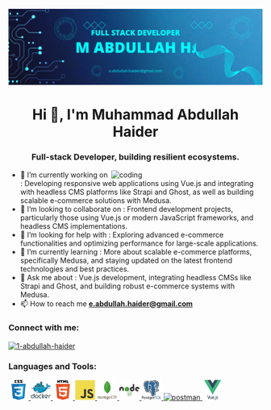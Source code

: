 ![logo](https://github.com/Dev-Abdullah-H/Dev-Abdullah-H/blob/main/banner.png)
<h1 align="center">Hi 👋, I'm Muhammad Abdullah Haider</h1>
<h3 align="center">Full-stack Developer, building resilient ecosystems.</h3>

<img align="right" alt="coding" width="300" src="https://media1.giphy.com/media/bGgsc5mWoryfgKBx1u/giphy.gif?cid=ecf05e47ozkj3opj6w0h6vmji97acu4c8toqgb7l6xirxe6e&ep=v1_gifs_search&rid=giphy.gif&ct=g">

- 🔭 I’m currently working on : Developing responsive web applications using Vue.js and integrating with headless CMS platforms like Strapi and Ghost, as well as building scalable e-commerce solutions with Medusa.
- 👯 I’m looking to collaborate on : Frontend development projects, particularly those using Vue.js or modern JavaScript frameworks, and headless CMS implementations.
- 🤝 I’m looking for help with : Exploring advanced e-commerce functionalities and optimizing performance for large-scale applications.
- 🌱 I’m currently learning : More about scalable e-commerce platforms, specifically Medusa, and staying updated on the latest frontend technologies and best practices.
- 💬 Ask me about : Vue.js development, integrating headless CMSs like Strapi and Ghost, and building robust e-commerce systems with Medusa.
- 📫 How to reach me **e.abdullah.haider@gmail.com**

<h3 align="left">Connect with me:</h3>
<p align="left">
<a href="https://linkedin.com/in/1-abdullah-haider" target="blank"><img align="center" src="https://raw.githubusercontent.com/rahuldkjain/github-profile-readme-generator/master/src/images/icons/Social/linked-in-alt.svg" alt="1-abdullah-haider" height="30" width="40" /></a>
</p>

<h3 align="left">Languages and Tools:</h3>
<p align="left"> <a href="https://www.w3schools.com/css/" target="_blank" rel="noreferrer"> <img src="https://raw.githubusercontent.com/devicons/devicon/master/icons/css3/css3-original-wordmark.svg" alt="css3" width="40" height="40"/> </a> <a href="https://www.docker.com/" target="_blank" rel="noreferrer"> <img src="https://raw.githubusercontent.com/devicons/devicon/master/icons/docker/docker-original-wordmark.svg" alt="docker" width="40" height="40"/>  </a> <a href="https://www.w3.org/html/" target="_blank" rel="noreferrer"> <img src="https://raw.githubusercontent.com/devicons/devicon/master/icons/html5/html5-original-wordmark.svg" alt="html5" width="40" height="40"/> </a> <a href="https://developer.mozilla.org/en-US/docs/Web/JavaScript" target="_blank" rel="noreferrer"> <img src="https://raw.githubusercontent.com/devicons/devicon/master/icons/javascript/javascript-original.svg" alt="javascript" width="40" height="40"/> </a> <a href="https://www.mongodb.com/" target="_blank" rel="noreferrer"> <img src="https://raw.githubusercontent.com/devicons/devicon/master/icons/mongodb/mongodb-original-wordmark.svg" alt="mongodb" width="40" height="40"/> </a> <a href="https://nodejs.org" target="_blank" rel="noreferrer"> <img src="https://raw.githubusercontent.com/devicons/devicon/master/icons/nodejs/nodejs-original-wordmark.svg" alt="nodejs" width="40" height="40"/> </a> <a href="https://www.postgresql.org" target="_blank" rel="noreferrer"> <img src="https://raw.githubusercontent.com/devicons/devicon/master/icons/postgresql/postgresql-original-wordmark.svg" alt="postgresql" width="40" height="40"/> </a> <a href="https://postman.com" target="_blank" rel="noreferrer"> <img src="https://www.vectorlogo.zone/logos/getpostman/getpostman-icon.svg" alt="postman" width="40" height="40"/> </a> <a href="https://vuejs.org/" target="_blank" rel="noreferrer"> <img src="https://raw.githubusercontent.com/devicons/devicon/master/icons/vuejs/vuejs-original-wordmark.svg" alt="vuejs" width="40" height="40"/> </a> </p>

